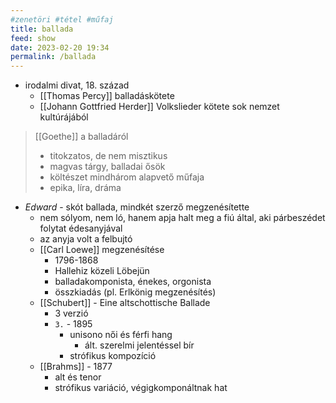 ```yaml
---
#zenetöri #tétel #műfaj
title: ballada
feed: show
date: 2023-02-20 19:34
permalink: /ballada
---
```


- irodalmi divat, 18. század
	- [[Thomas Percy]] balladáskötete
	- [[Johann Gottfried Herder]] Volkslieder kötete sok nemzet kultúrájából

> [[Goethe]] a balladáról
> 	- titokzatos, de nem misztikus
> 	- magvas tárgy, balladai ősök
> 	- költészet mindhárom alapvető műfaja
> 	- epika, líra, dráma

- *Edward* - skót ballada, mindkét szerző megzenésítette
	- nem sólyom, nem ló, hanem apja halt meg a fiú által, aki párbeszédet folytat édesanyjával
	- az anyja volt a felbujtó
	- [[Carl Loewe]] megzenésítése
		- 1796-1868
		- Hallehiz közeli Löbejün
		- balladakomponista, énekes, orgonista
		- összkiadás (pl. Erlkönig megzenésítés)
	- [[Schubert]] - Eine altschottische Ballade
		- 3 verzió
		- `3.` - 1895
			- unisono női és férfi hang
				- ált. szerelmi jelentéssel bír
			- strófikus kompozíció
	- [[Brahms]] - 1877
		- alt és tenor
		- strófikus variáció, végigkomponáltnak hat
